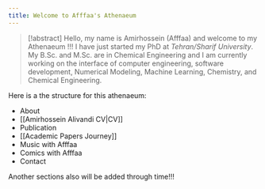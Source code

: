 ```yaml
---
title: Welcome to Afffaa's Athenaeum
---
```


> [!abstract]
> Hello, my name is Amirhossein (Afffaa) and welcome to my Athenaeum !!!
> I have just started my PhD at _Tehran/Sharif University_. My B.Sc. and M.Sc. are in Chemical Engineering and I am currently working on the interface of computer engineering, software development, Numerical Modeling, Machine Learning, Chemistry, and Chemical Engineering.



Here is a the structure for this athenaeum:
- About
- [[Amirhossein Alivandi CV|CV]]
- Publication
- [[Academic Papers Journey]]
- Music with Afffaa
- Comics with Afffaa
- Contact

Another sections also will be added through time!!!
